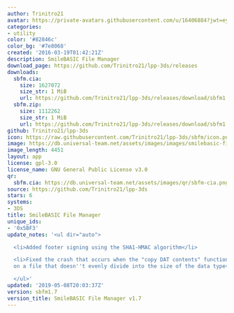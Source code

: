 ```yaml
---
author: Trinitro21
avatar: https://private-avatars.githubusercontent.com/u/16406884?jwt=eyJhbGciOiJIUzI1NiIsInR5cCI6IkpXVCJ9.eyJpc3MiOiJnaXRodWIuY29tIiwiYXVkIjoicmF3LmdpdGh1YnVzZXJjb250ZW50LmNvbSIsImtleSI6ImtleTEiLCJleHAiOjE3MzQ2NzU4NDAsIm5iZiI6MTczNDY3NDY0MCwicGF0aCI6Ii91LzE2NDA2ODg0In0.qjX8WyOd5OvN7AjxJkcw04ZG2cWlvHv45CvTBRrs6sY&v=4
categories:
- utility
color: '#82846c'
color_bg: '#7e8068'
created: '2016-03-19T01:42:21Z'
description: SmileBASIC File Manager
download_page: https://github.com/Trinitro21/lpp-3ds/releases
downloads:
  sbfm.cia:
    size: 1627072
    size_str: 1 MiB
    url: https://github.com/Trinitro21/lpp-3ds/releases/download/sbfm1.7/sbfm.cia
  sbfm.zip:
    size: 1112262
    size_str: 1 MiB
    url: https://github.com/Trinitro21/lpp-3ds/releases/download/sbfm1.7/sbfm.zip
github: Trinitro21/lpp-3ds
icon: https://raw.githubusercontent.com/Trinitro21/lpp-3ds/sbfm/icon.png
image: https://db.universal-team.net/assets/images/images/smilebasic-file-manager.png
image_length: 4451
layout: app
license: gpl-3.0
license_name: GNU General Public License v3.0
qr:
  sbfm.cia: https://db.universal-team.net/assets/images/qr/sbfm-cia.png
source: https://github.com/Trinitro21/lpp-3ds
stars: 6
systems:
- 3DS
title: SmileBASIC File Manager
unique_ids:
- '0x5BF3'
update_notes: '<ul dir="auto">

  <li>Added footer signing using the SHA1-HMAC algorithm</li>

  <li>Fixed the crash that occurs when the "copy DAT contents" function is invoked
  on a file that doesn''t evenly divide into the size of the data type</li>

  </ul>'
updated: '2019-05-08T20:03:37Z'
version: sbfm1.7
version_title: SmileBASIC File Manager v1.7
---
```

